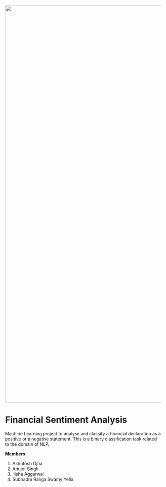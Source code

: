<br>
<p align="center">
    <image src="images/cover.jpg"  width="1280" height="auto">
</p>

# Financial Sentiment Analysis

Machine Learning project to analyse and classify a financial declaration as a positive or a negative statement. This is a binary classification task related to the domain of NLP.

**Members:**
1. Ashutosh Ojha
2. Anujot Singh
3. Ilisha Aggarwal
4. Subhadra Ranga Swamy Yella
